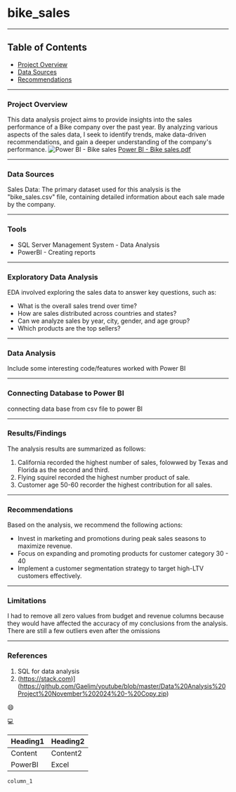 # bike_sales

---
## Table of Contents

- [Project Overview](#project-overview)
- [Data Sources](#data-sources)
- [Recommendations](#recommendations)

---
### Project Overview

This data analysis project aims to provide insights into the sales performance of a Bike company over the past year. By analyzing various aspects of the sales data, I seek to identify trends, make data-driven recommendations, and gain a deeper understanding of the company's performance.
![Power BI - Bike sales](https://github.com/user-attachments/assets/26dba2b5-1ce3-41a8-8391-6037d17c3d9f)
[Power BI - Bike sales.pdf](https://github.com/user-attachments/files/18274036/Power.BI.-.Bike.sales.pdf)


---
### Data Sources

Sales Data: The primary dataset used for this analysis is the "bike_sales.csv" file, containing detailed information about each sale made by the company.

---
### Tools
- SQL Server Management System - Data Analysis
- PowerBI - Creating reports

---
### Exploratory Data Analysis
EDA involved exploring the sales data to answer key questions, such as:

- What is the overall sales trend over time?
- How are sales distributed across countries and states?
- Can we analyze sales by year, city, gender, and age group?
- Which products are the top sellers?
---
### Data Analysis
Include some interesting code/features worked with
Power BI

---
### Connecting Database to Power BI

connecting data base from csv file to power BI

---
### Results/Findings
The analysis results are summarized as follows:
1. California recorded the highest number of sales, folowwed by Texas and Florida as the second and third.
2. Flying squirel recorded the highest number product of sale.
3. Customer age 50-60 recorder the highest contribution for all sales.

---
### Recommendations
Based on the analysis, we recommend the following actions:
- Invest in marketing and promotions during peak sales seasons to maximize revenue.
- Focus on expanding and promoting products for customer category 30 - 40
- Implement a customer segmentation strategy to target high-LTV customers effectively.

---
### Limitations
I had to remove all zero values from budget and revenue columns because they would have affected the accuracy of my conclusions from the analysis. There are still a few outliers even after the omissions

---
### References
1. SQL for data analysis
2. (https://stack.com)](https://github.com/Gaelim/youtube/blob/master/Data%20Analysis%20Project%20November%202024%20-%20Copy.zip)

😄

💻

|Heading1|Heading2|
|--------|--------|
|Content|Content2|
|PowerBI|Excel|

`column_1`

